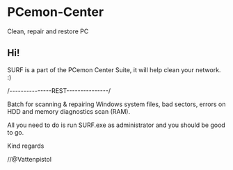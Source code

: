 # PCemon-Center
Clean, repair and restore PC

Hi!
---

SURF is a part of the PCemon Center Suite, it will help clean your network. :)


/---------------REST---------------/

Batch for scanning & repairing Windows system files, bad sectors, errors on HDD and memory diagnostics scan (RAM).


All you need to do is run SURF.exe as administrator and you should be good to go.


Kind regards

//@Vattenpistol
